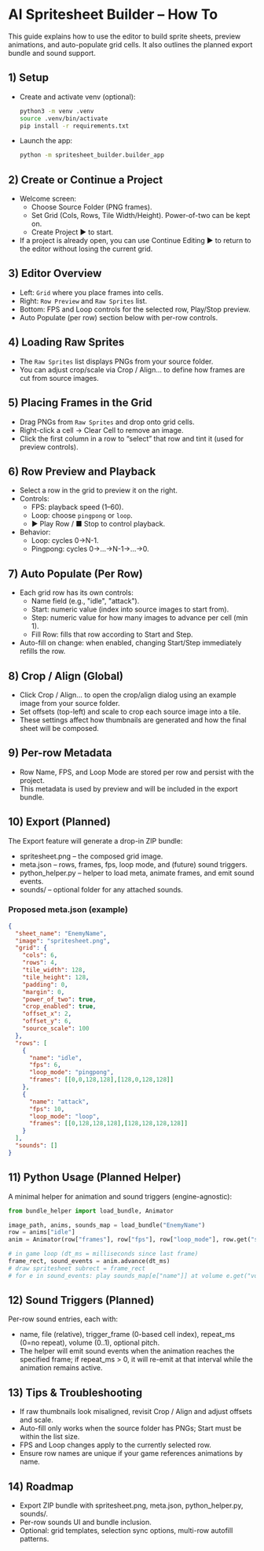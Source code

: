 # AI Spritesheet Builder – How To

This guide explains how to use the editor to build sprite sheets, preview animations, and auto-populate grid cells. It also outlines the planned export bundle and sound support.

## 1) Setup
- Create and activate venv (optional):
  ```bash
  python3 -m venv .venv
  source .venv/bin/activate
  pip install -r requirements.txt
  ```
- Launch the app:
  ```bash
  python -m spritesheet_builder.builder_app
  ```

## 2) Create or Continue a Project
- Welcome screen:
  - Choose Source Folder (PNG frames).
  - Set Grid (Cols, Rows, Tile Width/Height). Power-of-two can be kept on.
  - Create Project ▶ to start.
- If a project is already open, you can use Continue Editing ▶ to return to the editor without losing the current grid.

## 3) Editor Overview
- Left: `Grid` where you place frames into cells.
- Right: `Row Preview` and `Raw Sprites` list.
- Bottom: FPS and Loop controls for the selected row, Play/Stop preview.
- Auto Populate (per row) section below with per-row controls.

## 4) Loading Raw Sprites
- The `Raw Sprites` list displays PNGs from your source folder.
- You can adjust crop/scale via Crop / Align… to define how frames are cut from source images.

## 5) Placing Frames in the Grid
- Drag PNGs from `Raw Sprites` and drop onto grid cells.
- Right-click a cell → Clear Cell to remove an image.
- Click the first column in a row to “select” that row and tint it (used for preview controls).

## 6) Row Preview and Playback
- Select a row in the grid to preview it on the right.
- Controls:
  - FPS: playback speed (1–60).
  - Loop: choose `pingpong` or `loop`.
  - ▶ Play Row / ■ Stop to control playback.
- Behavior:
  - Loop: cycles 0→N-1.
  - Pingpong: cycles 0→…→N-1→…→0.

## 7) Auto Populate (Per Row)
- Each grid row has its own controls:
  - Name field (e.g., "idle", "attack").
  - Start: numeric value (index into source images to start from).
  - Step: numeric value for how many images to advance per cell (min 1).
  - Fill Row: fills that row according to Start and Step.
- Auto-fill on change: when enabled, changing Start/Step immediately refills the row.

## 8) Crop / Align (Global)
- Click Crop / Align… to open the crop/align dialog using an example image from your source folder.
- Set offsets (top-left) and scale to crop each source image into a tile.
- These settings affect how thumbnails are generated and how the final sheet will be composed.

## 9) Per-row Metadata
- Row Name, FPS, and Loop Mode are stored per row and persist with the project.
- This metadata is used by preview and will be included in the export bundle.

## 10) Export (Planned)
The Export feature will generate a drop-in ZIP bundle:
- spritesheet.png – the composed grid image.
- meta.json – rows, frames, fps, loop mode, and (future) sound triggers.
- python_helper.py – helper to load meta, animate frames, and emit sound events.
- sounds/ – optional folder for any attached sounds.

### Proposed meta.json (example)
```json
{
  "sheet_name": "EnemyName",
  "image": "spritesheet.png",
  "grid": {
    "cols": 6,
    "rows": 4,
    "tile_width": 128,
    "tile_height": 128,
    "padding": 0,
    "margin": 0,
    "power_of_two": true,
    "crop_enabled": true,
    "offset_x": 2,
    "offset_y": 6,
    "source_scale": 100
  },
  "rows": [
    {
      "name": "idle",
      "fps": 6,
      "loop_mode": "pingpong",
      "frames": [[0,0,128,128],[128,0,128,128]]
    },
    {
      "name": "attack",
      "fps": 10,
      "loop_mode": "loop",
      "frames": [[0,128,128,128],[128,128,128,128]]
    }
  ],
  "sounds": []
}
```

## 11) Python Usage (Planned Helper)
A minimal helper for animation and sound triggers (engine-agnostic):
```python
from bundle_helper import load_bundle, Animator

image_path, anims, sounds_map = load_bundle("EnemyName")
row = anims["idle"]
anim = Animator(row["frames"], row["fps"], row["loop_mode"], row.get("sounds", []))

# in game loop (dt_ms = milliseconds since last frame)
frame_rect, sound_events = anim.advance(dt_ms)
# draw spritesheet subrect = frame_rect
# for e in sound_events: play sounds_map[e["name"]] at volume e.get("volume",1.0)
```

## 12) Sound Triggers (Planned)
Per-row sound entries, each with:
- name, file (relative), trigger_frame (0-based cell index), repeat_ms (0=no repeat), volume (0..1), optional pitch.
- The helper will emit sound events when the animation reaches the specified frame; if repeat_ms > 0, it will re-emit at that interval while the animation remains active.

## 13) Tips & Troubleshooting
- If raw thumbnails look misaligned, revisit Crop / Align and adjust offsets and scale.
- Auto-fill only works when the source folder has PNGs; Start must be within the list size.
- FPS and Loop changes apply to the currently selected row.
- Ensure row names are unique if your game references animations by name.

## 14) Roadmap
- Export ZIP bundle with spritesheet.png, meta.json, python_helper.py, sounds/.
- Per-row sounds UI and bundle inclusion.
- Optional: grid templates, selection sync options, multi-row autofill patterns.
